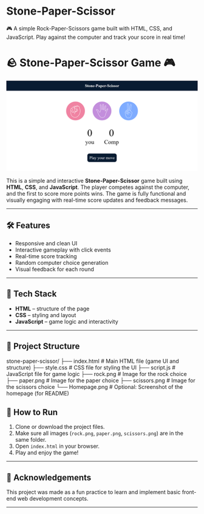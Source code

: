 # Stone-Paper-Scissor
🎮 A simple Rock-Paper-Scissors game built with HTML, CSS, and JavaScript. Play against the computer and track your score in real time!
# 🪨 Stone-Paper-Scissor Game 🎮

![Homepage Screenshot](./Homepage.png)

This is a simple and interactive **Stone-Paper-Scissor** game built using **HTML**, **CSS**, and **JavaScript**. The player competes against the computer, and the first to score more points wins. The game is fully functional and visually engaging with real-time score updates and feedback messages.

---

## 🛠️ Features

- Responsive and clean UI
- Interactive gameplay with click events
- Real-time score tracking
- Random computer choice generation
- Visual feedback for each round

---

## 🧩 Tech Stack

- **HTML** – structure of the page
- **CSS** – styling and layout
- **JavaScript** – game logic and interactivity

---

## 📂 Project Structure
stone-paper-scissor/
├── index.html         # Main HTML file (game UI and structure)
├── style.css          # CSS file for styling the UI
├── script.js           # JavaScript file for game logic
├── rock.png          # Image for the rock choice
├── paper.png         # Image for the paper choice
├── scissors.png      # Image for the scissors choice
└── Homepage.png    # Optional: Screenshot of the homepage (for README)

## 🚀 How to Run

1. Clone or download the project files.
2. Make sure all images (`rock.png`, `paper.png`, `scissors.png`) are in the same folder.
3. Open `index.html` in your browser.
4. Play and enjoy the game!

---
## 🙌 Acknowledgements

This project was made as a fun practice to learn and implement basic front-end web development concepts.

---

